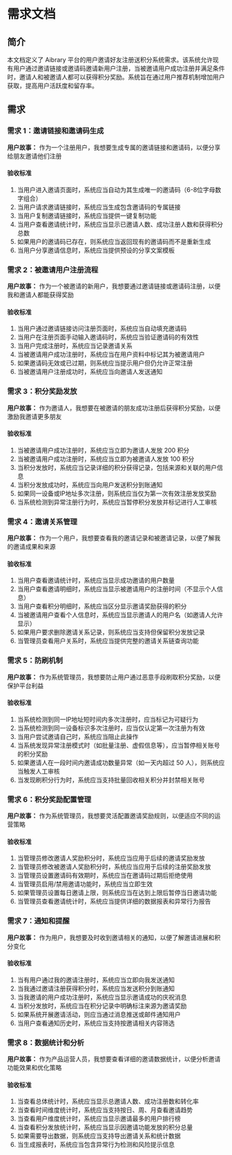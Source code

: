 # 需求文档

## 简介

本文档定义了 Aibrary 平台的用户邀请好友注册送积分系统需求。该系统允许现有用户通过邀请链接或邀请码邀请新用户注册，当被邀请用户成功注册并满足条件时，邀请人和被邀请人都可以获得积分奖励。系统旨在通过用户推荐机制增加用户获取，提高用户活跃度和留存率。

## 需求

### 需求 1：邀请链接和邀请码生成

**用户故事：** 作为一个注册用户，我想要生成专属的邀请链接和邀请码，以便分享给朋友邀请他们注册

#### 验收标准

1. 当用户进入邀请页面时，系统应当自动为其生成唯一的邀请码（6-8位字母数字组合）
2. 当用户请求邀请链接时，系统应当生成包含邀请码的专属链接
3. 当用户复制邀请链接时，系统应当提供一键复制功能
4. 当用户查看邀请统计时，系统应当显示已邀请人数、成功注册人数和获得积分总数
5. 如果用户的邀请码已存在，则系统应当返回现有的邀请码而不是重新生成
6. 当用户分享邀请信息时，系统应当提供预设的分享文案模板

### 需求 2：被邀请用户注册流程

**用户故事：** 作为一个被邀请的新用户，我想要通过邀请链接或邀请码注册，以便我和邀请人都能获得奖励

#### 验收标准

1. 当用户通过邀请链接访问注册页面时，系统应当自动填充邀请码
2. 当用户在注册页面手动输入邀请码时，系统应当验证邀请码的有效性
3. 当用户完成注册时，系统应当记录邀请关系
4. 当被邀请用户成功注册时，系统应当在用户资料中标记其为被邀请用户
5. 如果邀请码无效或已过期，则系统应当提示用户但仍允许正常注册
6. 当被邀请用户注册成功时，系统应当向邀请人发送通知

### 需求 3：积分奖励发放

**用户故事：** 作为邀请人，我想要在被邀请的朋友成功注册后获得积分奖励，以便激励我邀请更多朋友

#### 验收标准

1. 当被邀请用户成功注册时，系统应当立即为邀请人发放 200 积分
2. 当被邀请用户成功注册时，系统应当立即为被邀请人发放 100 积分
3. 当积分发放时，系统应当记录详细的积分获得记录，包括来源和关联的用户信息
4. 当积分发放成功时，系统应当向用户发送积分到账通知
5. 如果同一设备或IP地址多次注册，则系统应当仅为第一次有效注册发放奖励
6. 当系统检测到异常注册行为时，系统应当暂停积分发放并标记进行人工审核

### 需求 4：邀请关系管理

**用户故事：** 作为一个用户，我想要查看我的邀请记录和被邀请记录，以便了解我的邀请成果和来源

#### 验收标准

1. 当用户查看邀请统计时，系统应当显示成功邀请的用户数量
2. 当用户查看邀请明细时，系统应当显示被邀请用户的注册时间（不显示个人信息）
3. 当用户查看积分明细时，系统应当区分显示邀请奖励获得的积分
4. 当被邀请用户查看个人信息时，系统应当显示邀请人的用户名（如邀请人允许显示）
5. 如果用户要求删除邀请关系记录，则系统应当支持但保留积分发放记录
6. 当管理员查看用户关系时，系统应当提供完整的邀请关系链查询功能

### 需求 5：防刷机制

**用户故事：** 作为系统管理员，我想要防止用户通过恶意手段刷取积分奖励，以便保护平台利益

#### 验收标准

1. 当系统检测到同一IP地址短时间内多次注册时，应当标记为可疑行为
2. 当系统检测到同一设备标识多次注册时，应当仅认定第一次注册为有效
3. 当用户尝试邀请自己时，系统应当阻止此操作
4. 当系统发现异常注册模式时（如批量注册、虚假信息等），应当暂停相关账号的积分奖励
5. 如果邀请人在一段时间内邀请成功数量异常（如一天内超过 50 人），则系统应当触发人工审核
6. 当发现刷积分行为时，系统应当支持批量回收相关积分并封禁相关账号

### 需求 6：积分奖励配置管理

**用户故事：** 作为系统管理员，我想要灵活配置邀请奖励规则，以便适应不同的运营策略

#### 验收标准

1. 当管理员修改邀请人奖励积分时，系统应当应用于后续的邀请奖励发放
2. 当管理员修改被邀请人奖励积分时，系统应当应用于后续的注册奖励发放
3. 当管理员设置邀请码有效期时，系统应当在邀请码过期后拒绝使用
4. 当管理员启用/禁用邀请功能时，系统应当立即生效
5. 如果管理员设置每日邀请上限，则系统应当在达到上限后暂停当日邀请功能
6. 当管理员查看邀请统计时，系统应当提供详细的数据报表和异常行为报告

### 需求 7：通知和提醒

**用户故事：** 作为用户，我想要及时收到邀请相关的通知，以便了解邀请进展和积分变化

#### 验收标准

1. 当有用户通过我的邀请注册时，系统应当立即向我发送通知
2. 当我通过邀请注册获得积分时，系统应当发送积分到账通知
3. 当我邀请的用户成功注册时，系统应当显示邀请成功的庆祝消息
4. 当积分发放时，系统应当在积分记录中明确标注来源为邀请奖励
5. 如果系统开展邀请活动，则应当通过消息推送或邮件通知用户
6. 当用户查看通知历史时，系统应当支持按邀请相关内容筛选

### 需求 8：数据统计和分析

**用户故事：** 作为产品运营人员，我想要查看详细的邀请数据统计，以便分析邀请功能效果和优化策略

#### 验收标准

1. 当查看总体统计时，系统应当显示总邀请人数、成功注册数和转化率
2. 当查看时间维度统计时，系统应当支持按日、周、月查看邀请趋势
3. 当查看用户维度统计时，系统应当显示邀请最多的用户排行榜
4. 当查看积分发放统计时，系统应当显示因邀请功能发放的积分总量
5. 如果需要导出数据，则系统应当支持导出邀请关系和统计数据
6. 当生成报表时，系统应当包含异常行为检测和风险提示信息